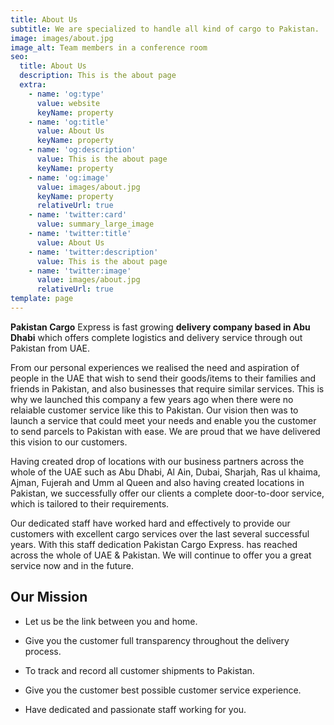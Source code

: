 ```yaml
---
title: About Us
subtitle: We are specialized to handle all kind of cargo to Pakistan.
image: images/about.jpg
image_alt: Team members in a conference room
seo:
  title: About Us
  description: This is the about page
  extra:
    - name: 'og:type'
      value: website
      keyName: property
    - name: 'og:title'
      value: About Us
      keyName: property
    - name: 'og:description'
      value: This is the about page
      keyName: property
    - name: 'og:image'
      value: images/about.jpg
      keyName: property
      relativeUrl: true
    - name: 'twitter:card'
      value: summary_large_image
    - name: 'twitter:title'
      value: About Us
    - name: 'twitter:description'
      value: This is the about page
    - name: 'twitter:image'
      value: images/about.jpg
      relativeUrl: true
template: page
---
```

**Pakistan Cargo** Express is fast growing **delivery company based in Abu Dhabi** which offers complete logistics and delivery service through out Pakistan from UAE.



From our personal experiences we realised the need and aspiration of people in the UAE that wish to send their goods/items to their families and friends in Pakistan, and also businesses that require similar services. This is why we launched this company a few years ago when there were no relaiable customer service like this to Pakistan. Our vision then was to launch a service that could meet your needs and enable you the customer to send parcels to Pakistan with ease. We are proud that we have delivered this vision to our customers.

Having created drop of locations with our business partners across the whole of the UAE such as Abu Dhabi, Al Ain, Dubai, Sharjah, Ras ul khaima, Ajman, Fujerah and Umm al Queen and also having created locations in Pakistan, we successfully offer our clients a complete door-to-door service, which is tailored to their requirements.

Our dedicated staff have worked hard and effectively to provide our customers with excellent cargo services over the last several successful years. With this staff dedication Pakistan Cargo Express. has reached across the whole of UAE & Pakistan. We will continue to offer you a great service now and in the future.

## Our Mission

*   Let us be the link between you and home.

*   Give you the customer full transparency throughout the delivery process.

*   To track and record all customer shipments to Pakistan.

*   Give you the customer best possible customer service experience.

*   Have dedicated and passionate staff working for you.
